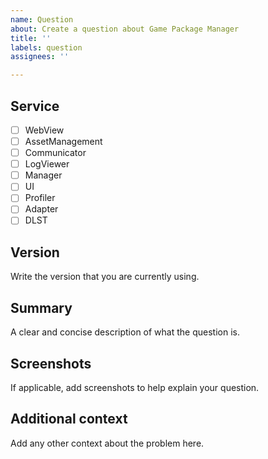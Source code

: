 ```yaml
---
name: Question
about: Create a question about Game Package Manager
title: ''
labels: question
assignees: ''

---
```


<!--
    When it comes to write an issue, please, use the template below.
    To use the template is mandatory for submit new issue and we won't reply the issue that without the template.

    To make it easier for us to help you, please include as much useful information as possible.

    And you can write template's contents in Korean also.
    
    Before opening a new issue, please search existing issues. 
    https://github.com/nhn/gpm.unity/issues
-->

## Service

* [ ] WebView
* [ ] AssetManagement
* [ ] Communicator
* [ ] LogViewer
* [ ] Manager
* [ ] UI
* [ ] Profiler
* [ ] Adapter
* [ ] DLST

## Version
Write the version that you are currently using.

## Summary
A clear and concise description of what the question is.

## Screenshots
If applicable, add screenshots to help explain your question.

## Additional context
Add any other context about the problem here.
